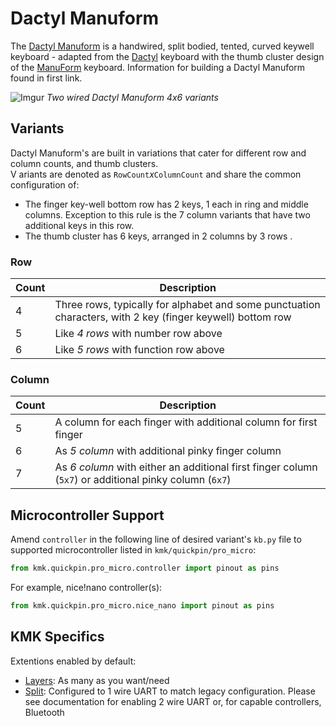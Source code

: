 # Dactyl Manuform

The [Dactyl Manuform](https://github.com/tshort/dactyl-keyboard) is a handwired, split bodied, tented, curved keywell keyboard - adapted from the [Dactyl](https://github.com/adereth/dactyl-keyboard) keyboard with the thumb cluster design of the [ManuForm](https://geekhack.org/index.php?topic=46015.0) keyboard. Information for building a Dactyl Manuform found in first link.

![Imgur](https://i.imgur.com/7y0Vbyd.jpg)
*Two wired Dactyl Manuform 4x6 variants*

## Variants

Dactyl Manuform's are built in variations that cater for different row and column counts, and thumb clusters.  
V ariants are denoted as `RowCount`*x*`ColumnCount` and share the common configuration of:
- The finger key-well bottom row has 2 keys, 1 each in ring and middle columns. Exception to this rule is the 7 column variants that have two additional keys in this row.
- The thumb cluster has 6 keys, arranged in 2 columns by 3 rows .

### Row
| Count | Description |
| --- | --- |
| 4 | Three rows, typically for alphabet and some punctuation characters, with 2 key (finger keywell) bottom row |
| 5 | Like *4 rows* with number row above |
| 6 | Like *5 rows* with function row above |

### Column
| Count | Description |
| --- | --- |
| 5 | A column for each finger with additional column for first finger |  
| 6 | As *5 column* with additional pinky finger column |
| 7 | As *6 column* with either an additional first finger column (`5x7`) or additional pinky column (`6x7`) |

## Microcontroller Support

Amend `controller` in the following line of desired variant's `kb.py` file to supported microcontroller listed in `kmk/quickpin/pro_micro`:

```python
from kmk.quickpin.pro_micro.controller import pinout as pins
```
For example, nice!nano controller(s): 
```python
from kmk.quickpin.pro_micro.nice_nano import pinout as pins
```

## KMK Specifics

Extentions enabled by default:  
- [Layers](/docs/en/layers.md): As many as you want/need
- [Split](/docs/en/split_keyboards.md): Configured to 1 wire UART to match legacy configuration. Please see documentation for enabling 2 wire UART or, for capable controllers, Bluetooth
